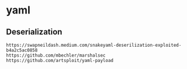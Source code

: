 # yaml

## Deserialization

```
https://swapneildash.medium.com/snakeyaml-deserilization-exploited-b4a2c5ac0858
https://github.com/mbechler/marshalsec
https://github.com/artsploit/yaml-payload
```
